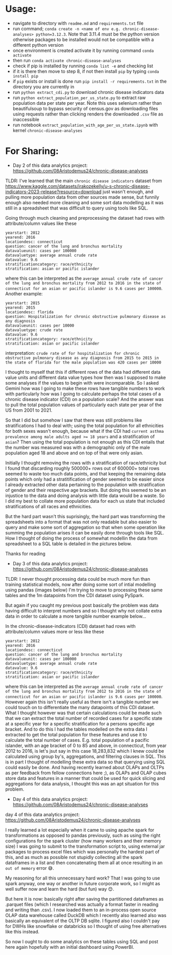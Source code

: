 # Usage:
* navigate to directory with `readme.md` and `requirements.txt` file
* run command; `conda create -n <name of env e.g. chronic-disease-analyses> python=3.12.3`. Note that 3.11.4 must be the python version otherwise packages to be installed would not be compatible with a different python version
* once environment is created activate it by running command `conda activate`
* then run `conda activate chronic-disease-analyses`
* check if pip is installed by running `conda list -e` and checking list
* if it is there then move to step 8, if not then install `pip` by typing `conda install pip`
* if `pip` exists or install is done run `pip install -r requirements.txt` in the directory you are currently in
* run `python extract_cdi.py` to download chronic disease indicators data
* run `python extract_population_per_us_state.py` to extract raw population data per state per year. Note this uses selenium rather than beautifulsoup to bypass security of census.gov as downloading files using requests rather than clicking renders the downloaded `.csv` file as inaccessible
* run notebook `extract_population_with_age_per_us_state.ipynb` with kernel `chronic-disease-analyses` 

# For Sharing:
* Day 2 of this data analytics project: https://github.com/08Aristodemus24/chronic-disease-analyses

TLDR: I've learned that the main `chronic disease indicators` dataset from https://www.kaggle.com/datasets/irakozekelly/u-s-chronic-disease-indicators-2023-release?resource=download just wasn't enough, and pulling more population data from other sources made sense, but funnily enough also needed more cleaning and some sort data modelling as it was still in a spreadsheet that was difficult to query using tools like SQL.

Going through much cleaning and preprocessing the dataset had rows with attribute/column values like these
```
yearstart: 2012
yearend: 2016
locationdesc: connecticut
question: cancer of the lung and bronchus mortality
datavalueunit: cases per 100000
datavaluetype: average annual crude rate
datavalue: 9.6
stratificationcategory: race/ethnicity
stratification: asian or pacific islander
```

where this can be interpreted as the `average annual crude rate of cancer of the lung and bronchus mortality from 2012 to 2016 in the state of connecticut for an asian or pacific islander is 9.6 cases per 100000`. Another example:

```
yearstart: 2015
yearend: 2015
locationdesc: florida
question: Hospitalization for chronic obstructive pulmonary disease as any diagnosis
datavalueunit: cases per 10000
datavaluetype: crude rate
datavalue: 9.6
stratificationcategory: race/ethnicity
stratification: asian or pacific islander
```

interpretation: `crude rate of for hospitalization for chronic obstructive pulmonary disease as any diagnosis from 2015 to 2015 in the state of florida for the male population was 420 cases per 10000`

I thought to myself that this if different rows of the data had different data value units and different data value types how then was I supposed to make some analyses if the values to begin with were incomparable. So I asked Gemini how was I going to make these rows have tangible numbers to work with particularly how was I going to calculate perhaps the total cases of a chronic disease indicator (CDI) on a population scale? And the answer was to pull the total population values of particularly each state per year of the US from 2001 to 2021. 

So that I did but somehow I saw that there was still problems like stratifications I had to deal with; using the total population for all ethnicities for both sexes wasn't enough, because what if the CDI had `current asthma prevalence among male adults aged >= 18 years` and a stratification of `asian`? Then using the total population is not enough as this CDI entails that the number was measured was with a demographic only of the male population aged 18 and above and on top of that were only asian.

Initially I thought removing the rows with a stratification of race/ethnicity but I found that discarding roughly 500000+ rows out of 600000+ total rows seemed to waste too much data points, and that keeping the remaining data points which only had a stratitification of gender seemed to be easier since I already extracted other data pertaining to the population with stratification of gender and their respective age brackets. But doing this seemed to be an injustice to the data and doing analysis with little data would be a waste. So I did my best to collate more population data for each us state that included stratifications of all races and ethnicities. 

But the hard part wasn't this suprisingly, the hard part was transforming the spreadsheets into a format that was not only readable but also easier to query and make some sort of aggregation so that when some operation like summing the population arises it can be easily done through tools like SQL. How I thought of doing the process of somewhat modellin the data from spreadsheet to a SQL table is detailed in the pictures below.

Thanks for reading


* Day 3 of this data analytics project: https://github.com/08Aristodemus24/chronic-disease-analyses

TLDR: I never thought processing data could be much more fun than training statistical models, now after doing some sort of intial modelling using pandas (images below) I'm trying to move to processing these same tables and the 1m datapoints from the CDI dataset using PySpark. 

But again if you caught my previous post basically the problem was data having difficult to interpret numbers and so I thought why not collate extra data in order to calculate a more tangible number example below...

In the chronic-disease-indicators (CDI) dataset had rows with attribute/column values more or less like these
```
yearstart: 2012
yearend: 2016
locationdesc: connecticut
question: cancer of the lung and bronchus mortality
datavalueunit: cases per 100000
datavaluetype: average annual crude rate
datavalue: 9.6
stratificationcategory: race/ethnicity
stratification: asian or pacific islander
```

where this can be interpreted as the `average annual crude rate of cancer of the lung and bronchus mortality from 2012 to 2016 in the state of connecticut for an asian or pacific islander is 9.6 cases per 100000`. However again this isn't really useful as there isn't a tangible number we could touch on to differentiate the many datapoints of this CDI dataset. What I thought however was that certain calculations could be made such that we can extract the total number of recorded cases for a specific state at a specific year for a specific stratification for a persons specific age bracket. And to do this I had the tables modelled on the extra data I extracted to get the total population for these features and use it to calculate the total number of cases. E.g. total population of a pacific islander, with an age bracket of 0 to 85 and above, in connecticut, from year 2012 to 2016, is let's jsut say in this case 18,283,832 which I knew could be calculated using group by's, aggregations, and filtering clauses in SQL. This is in part I thought of modelling these extra data so that querying using SQL could easily be done. And having recently learned about OLAPs and OLTPs as per feedback from fellow connections here ;), as OLAPs and OLAP cubes store data and features in a manner that could be used for quick slicing and aggregations for data analysis, I thought this was an apt situation for this problem.

* Day 4 of this data analytics project: https://github.com/08Aristodemus24/chronic-disease-analyses

day 4 of this data analytics project: https://github.com/08Aristodemus24/chronic-disease-analyses

I really learned a lot especially when it came to using apache spark for transformations as opposed to pandas previously, such as using the right configurations for the spark cluster (how many workers and their memory size) I was going to submit to the transformation script to, using external jar packages to process excel files which was personally the hardest part of this, and as much as possible not stupidly collecting all the spark dataframes in a list and then concatenating them all at once resulting in an `out of memory` error 😅. 

My reasoning for all this unnecessary hard work? That I was going to use spark anyway, one way or another in future corporate work, so I might as well suffer now and learn the hard (but fun) way 😊. 

But here it is now: basically right after saving the partitioned dataframes as .parquet files (which I researched was actually a format faster in reading and writing than .csv). I now loaded them to an in-process open source OLAP data warehouse called DuckDB which I recently also learned also was basically an equivalent of the OLTP DB sqlite. I figured also I couldn't pay for DWHs like snowflake or databricks so I thought of using free alternatives like this instead. 

So now I ought to do some analytics on these tables using SQL and post here again hopefully with an initial dashboard using PowerBI. 